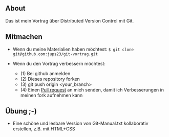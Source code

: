## About ##
Das ist mein Vortrag über Distributed Version Control mit Git.


## Mitmachen ##

* Wenn du meine Materialien haben möchtest: `$ git clone git@github.com:jups23/git-vortrag.git`

* Wenn du den Vortrag verbessern möchtest:
	* (1) Bei github anmelden
	* (2) Dieses repository forken
	* (3) git push origin <your_branch>
	* (4) Einen [Pull request](http://help.github.com/pull-requests/) an mich senden, damit ich Verbesserungen in meinen fork aufnehmen kann
	
## Übung ;-) ##

* Eine schöne und lesbare Version von Git-Manual.txt kollaborativ erstellen, z.B. mit HTML+CSS